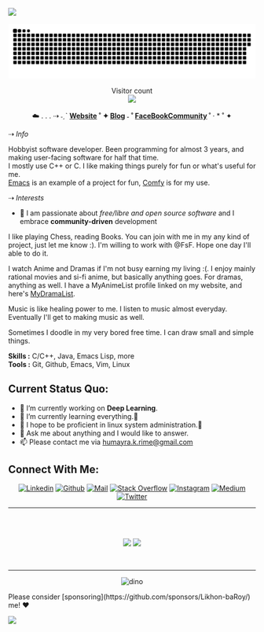 ![](https://media0.giphy.com/media/3otPorWLQJq5GmHRtu/giphy.gif)

<a href=#><img src="contributions.svg"></a>

<p align="center"> 
  Visitor count<br>
  <img src="https://profile-counter.glitch.me/daweedkob/count.svg" />
</p>



<div align="center">
  <p>
    ☁️ . . . ⇢ ˗ˏˋ
    <strong>
    <a href='https://github.com/Likhon-baRoy'>Website</a> ˚ ✦
    <a href='https://github.com/Likhon-baRoy'>Blog</a> ˗ ˚
      <a href='https://www.facebook.com/likhonhere007'>FaceBookCommunity</a>
  </strong>
                ˚  ·        
      * ˚ ✦
  </p>
</div>

<p>⇢ <i>Info</i></p>

Hobbyist software developer. Been programming for almost 3 years, and making user-facing software for half that time.  
I mostly use C++ or C. I like making things purely for fun or what's useful for me.  
[Emacs] is an example of a project for fun, [Comfy] is for my use.

[Emacs]: https://github.com/Likhon-baRoy/.emacs.d
[Comfy]: https://github.com/Likhon-baRoy/dotfiles

<p>⇢ <i>Interests</i></p>

- 🤖 I am passionate about *free/libre and open source software* and I embrace **community-driven** development

I like playing Chess, reading Books. You can join with me in my any kind of project, just let me know :).
I'm willing to work with @FsF. Hope one day I'll able to do it.

I watch Anime and Dramas if I'm not busy earning my living :(. I enjoy mainly rational movies and si-fi anime, but basically anything goes.
For dramas, anything as well. I have a MyAnimeList profile linked on my website, and here's [MyDramaList].

Music is like healing power to me. I listen to music almost everyday. Eventually I'll get to making music as well.

Sometimes I doodle in my very bored free time. I can draw small and simple things.

[MyDramaList]: https://github.com/Likhon-baRoy/org-notes/blob/main/quotes.org

**Skills :** C/C++, Java, Emacs Lisp, more
</br>
**Tools :** Git, Github, Emacs, Vim, Linux

**Current Status Quo:**
----

* 🔭 I’m currently working on **Deep Learning**.
* 🌱 I’m currently learning everything.🤣
* 🤔 I hope to be proficient in linux system administration.🐧
* 💬 Ask me about anything and I would like to answer.
* 📫 Please contact me via humayra.k.rime@gmail.com

<h2 align="left">Connect With Me:</h2>

<div align=center>

[![Linkedin](https://img.shields.io/badge/LinkedIn-0077B5?style=for-the-badge&logo=linkedin&logoColor=white)](https://www.linkedin.com/in/)
[![Github](https://img.shields.io/badge/GitHub-100000?style=for-the-badge&logo=github&logoColor=white)](https://github.com/Likhon-baRoy
)
[![Mail](https://img.shields.io/badge/Gmail-D14836?style=for-the-badge&logo=gmail&logoColor=white)](mailto:likhonhere007@gmail.com)
[![Stack Overflow](https://img.shields.io/badge/Stack_Overflow-FE7A16?style=for-the-badge&logo=stack-overflow&logoColor=white)](https://stackoverflow.com/users/12948324/likhon-baroy)
[![Instagram](https://img.shields.io/badge/Instagram-E4405F?style=for-the-badge&logo=instagram&logoColor=white)](https://www.instagram.com/)
[![Medium](https://img.shields.io/badge/Medium-12100E?style=for-the-badge&logo=medium&logoColor=white)](https://www.medium.com/)
[![Twitter](https://img.shields.io/badge/Twitter-1DA1F2?style=for-the-badge&logo=twitter&logoColor=white)](https://twitter.com/)
  
</div>



-----


 <br>
 <br>
 <p align="center">
  <img height="150" src="https://github-readme-stats.vercel.app/api/top-langs/?username=Likhon-Sapiens&layout=compact&hide=html&theme=dracula"/>
 
  
  <img height="150" src="https://github-readme-stats.vercel.app/api?username=Likhon-baRoy&count_private=true&show_icons=true&theme=dracula&include_all_commits=true"/>
  </P><br>
  
 
 
 
----------------

<div align=center>

![dino](https://gitee.com/skykeyjoker/PicCloud/raw/master/img/dino.gif)
  
</div>
Please consider [sponsoring](https://github.com/sponsors/Likhon-baRoy/) me! ❤

![](https://komarev.com/ghpvc/?username=Likhon-baRoy&color=ff69b4)
